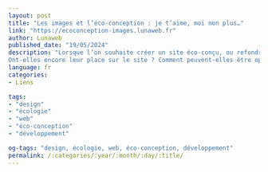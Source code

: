 ```yaml
---
layout: post
title: "Les images et l’éco-conception : je t’aime, moi non plus…"
link: "https://ecoconception-images.lunaweb.fr"
author: Lunaweb
published_date: "19/05/2024"
description: "Lorsque l’on souhaite créer un site éco-conçu, ou refondre l’existant pour le rendre plus sobre, se pose nécessairement la question des images.
Ont-elles encore leur place sur le site ? Comment peuvent-elles être optimisées ? Quel format faut-il privilégier ? Nous avons décidé de vous aider à mieux comprendre le sujet opaque qu’est celui du poids et de la taille des images sur le web. Nous vous ferons part également des bonnes pratiques à toujours garder en tête. Nous avons essayé de ne pas trop rentrer dans la technique afin de rendre cet article digeste quitte à faire des approximations. Bonne lecture !"
language: fr
categories:
- Liens

tags:
- "design"
- "écologie"
- "web"
- "éco-conception"
- "développement"

og-tags: "design, écologie, web, éco-conception, développement"
permalink: /:categories/:year/:month/:day/:title/
---
```

